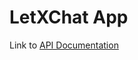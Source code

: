 # LetXChat App
<!-- create a markdown link? -->
Link to [API Documentation](https://documenter.getpostman.com/view/21489620/2s93RUtBCh)
